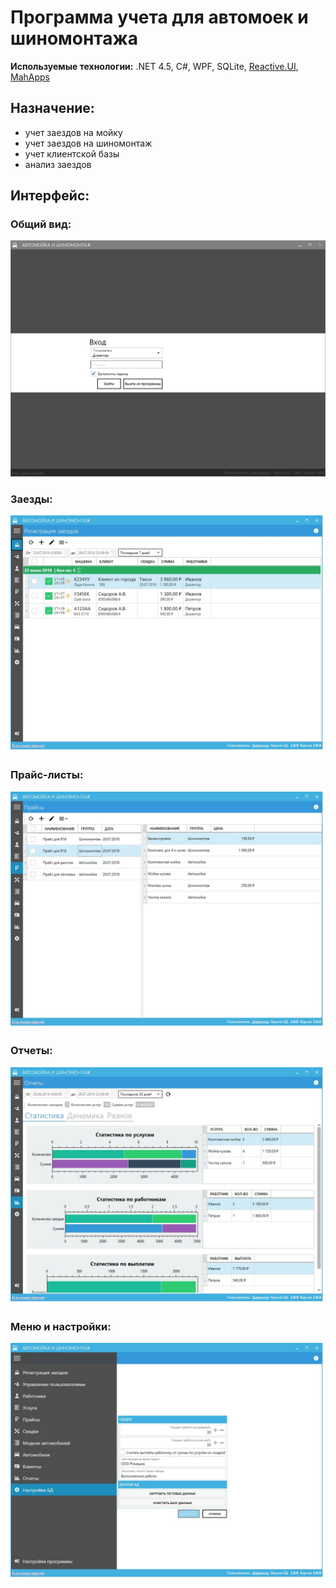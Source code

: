 # Программа учета для автомоек и шиномонтажа

**Используемые технологии:** .NET 4.5, C#, WPF, SQLite, [Reactive.UI](https://reactiveui.net/), [MahApps](https://mahapps.com/)

## Назначение:
* учет заездов на мойку
* учет заездов на шиномонтаж
* учет клиентской базы
* анализ заездов

## Интерфейс:
### Общий вид:
![](/images/carwash-ani.gif)
### Заезды:
![](/images/carwash-orders.jpg)
### Прайс-листы:
![](/images/carwash-prices.jpg)
### Отчеты:
![](/images/carwash-reports.jpg)
### Меню и настройки:
![](/images/carwash-menu.jpg)
